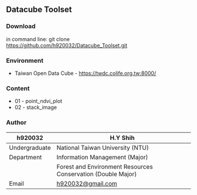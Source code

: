 ## Datacube Toolset

### Download
in command line:
	git clone https://github.com/h920032/Datacube_Toolset.git

### Environment
* Taiwan Open Data Cube - https://twdc.colife.org.tw:8000/

### Content
* 01 - point_ndvi_plot
* 02 - stack_image
### Author
|h920032|H.Y Shih
|---|---
|Undergraduate | National Taiwan University (NTU)
|Department|Information Management (Major)
||Forest and Environment Resources Conservation (Double Major)
|Email|h920032@gmail.com|
